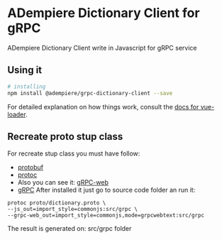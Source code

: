 # ADempiere Dictionary Client for gRPC
ADempiere Dictionary Client write in Javascript for gRPC service
## Using it

``` bash
# installing
npm install @adempiere/grpc-dictionary-client --save
```

For detailed explanation on how things work, consult the [docs for vue-loader](http://vuejs.github.io/vue-loader).

## Recreate proto stup class
For recreate stup class you must have follow:
- [protobuf](https://github.com/protocolbuffers/protobuf/releases)
- [protoc](https://github.com/grpc/grpc-web/releases)
- Also you can see it: [gRPC-web](https://github.com/grpc/grpc-web)
- [gRPC](https://grpc.io/docs/tutorials/basic/web.html)
After installed it just go to source code folder an run it:
```
protoc proto/dictionary.proto \
--js_out=import_style=commonjs:src/grpc \
--grpc-web_out=import_style=commonjs,mode=grpcwebtext:src/grpc
```
The result is generated on: src/grpc folder
